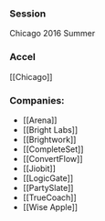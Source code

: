 
### Session
Chicago 2016 Summer

### Accel
[[Chicago]]

### Companies:
- [[Arena]]
- [[Bright Labs]]
- [[Brightwork]]
- [[CompleteSet]]
- [[ConvertFlow]]
- [[Jiobit]]
- [[LogicGate]]
- [[PartySlate]]
- [[TrueCoach]]
- [[Wise Apple]]


